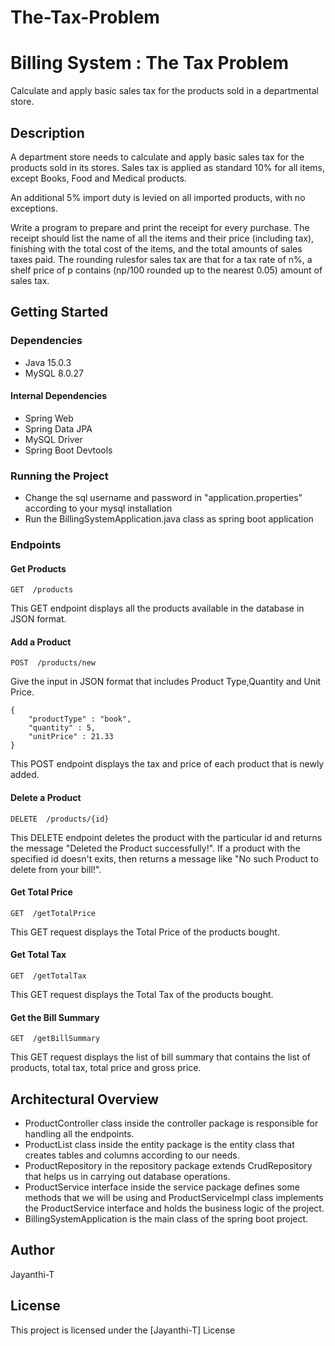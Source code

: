 # The-Tax-Problem

# Billing System : The Tax Problem

Calculate and apply basic sales tax for the products sold in a departmental store.

## Description

A department store needs to calculate and apply basic sales tax for the products sold in its stores. Sales tax is applied as standard 10% for all items, except Books, Food and Medical products.

An additional 5% import duty is levied on all imported products, with no exceptions.

Write a program to prepare and print the receipt for every purchase. The receipt should list the name of all the items and their price (including tax), finishing with the total cost of the items, and the total amounts of sales taxes paid.
The rounding rulesfor sales tax are that for a tax rate of n%, a shelf price of p contains (np/100 rounded up to the nearest 0.05) amount of sales tax.

## Getting Started

### Dependencies

* Java 15.0.3
* MySQL 8.0.27

#### Internal Dependencies
* Spring Web
* Spring Data JPA
* MySQL Driver
* Spring Boot Devtools

### Running the Project

* Change the sql username and password in "application.properties" according to your mysql installation
* Run the BillingSystemApplication.java class as spring boot application

### Endpoints

#### Get Products
```
GET  /products
```
This GET endpoint displays all the products available in the database in JSON format.

#### Add a Product
```
POST  /products/new
```
Give the input in JSON format that includes Product Type,Quantity and Unit Price.

```
{
    "productType" : "book",
    "quantity" : 5,
    "unitPrice" : 21.33
}
```

This POST endpoint displays the tax and price of each product that is newly added.

#### Delete a Product
```
DELETE  /products/{id}
```
This DELETE endpoint deletes the product with the particular id and returns the message "Deleted the Product successfully!".
If a product with the specified id doesn't exits, then returns a message like "No such Product to delete from your bill!".

#### Get Total Price
```
GET  /getTotalPrice
```
This GET request displays the Total Price of the products bought.

#### Get Total Tax
```
GET  /getTotalTax
```
This GET request displays the Total Tax of the products bought.

#### Get the Bill Summary
```
GET  /getBillSummary
```
This GET request displays the list of bill summary that contains the list of products, total tax, total price and gross price.

## Architectural Overview

* ProductController class inside the controller package is responsible for handling all the endpoints.
* ProductList class inside the entity package is the entity class that creates tables and columns according to our needs.
* ProductRepository in the repository package extends CrudRepository that helps us in carrying out database operations.
* ProductService interface inside the service package defines some methods that we will be using and ProductServiceImpl class implements the ProductService interface and holds the business logic of the project.
* BillingSystemApplication is the main class of the spring boot project.

## Author

Jayanthi-T


## License

This project is licensed under the [Jayanthi-T] License 
